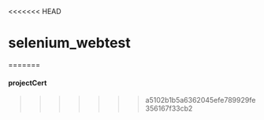 <<<<<<< HEAD
# selenium_webtest
=======
#### projectCert 
>>>>>>> a5102b1b5a6362045efe789929fe356167f33cb2
